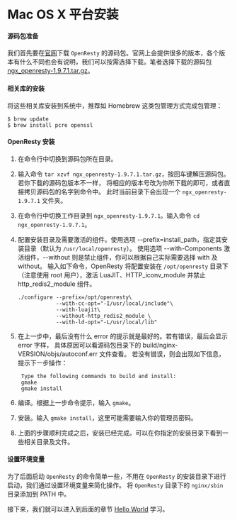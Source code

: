 # Mac OS X 平台安装

#### 源码包准备

我们首先要在[官网](http://openresty.org/)下载 `OpenResty` 的源码包。官网上会提供很多的版本，各个版本有什么不同也会有说明，我们可以按需选择下载。笔者选择下载的源码包 [ngx_openresty-1.9.7.1.tar.gz](https://openresty.org/download/ngx_openresty-1.9.7.1.tar.gz)。

#### 相关库的安装

将这些相关库安装到系统中，推荐如 Homebrew 这类包管理方式完成包管理：

```shell
$ brew update
$ brew install pcre openssl
```

#### OpenResty 安装

1. 在命令行中切换到源码包所在目录。
1. 输入命令 ```tar xzvf ngx_openresty-1.9.7.1.tar.gz```，按回车键解压源码包。若你下载的源码包版本不一样，
将相应的版本号改为你所下载的即可，或者直接拷贝源码包的名字到命令中。
此时当前目录下会出现一个 `ngx_openresty-1.9.7.1` 文件夹。
1. 在命令行中切换工作目录到 `ngx_openresty-1.9.7.1`。输入命令 ```cd ngx_openresty-1.9.7.1```。
1. 配置安装目录及需要激活的组件。使用选项 --prefix=install_path，指定其安装目录（默认为 `/usr/local/openresty`）。
使用选项 --with-Components 激活组件，--without 则是禁止组件，你可以根据自己实际需要选择 with 及 without。
输入如下命令，OpenResty 将配置安装在 `/opt/openresty` 目录下（注意使用 root 用户），激活 LuaJIT、HTTP\_iconv\_module 并禁止 http\_redis2\_module 组件。

    ```
    ./configure --prefix=/opt/openresty\
                --with-cc-opt="-I/usr/local/include"\
                --with-luajit\
                --without-http_redis2_module \
                --with-ld-opt="-L/usr/local/lib"
    ```

1. 在上一步中，最后没有什么 error 的提示就是最好的。若有错误，最后会显示 error 字样，
具体原因可以看源码包目录下的 build/nginx-VERSION/objs/autoconf.err 文件查看。
若没有错误，则会出现如下信息，提示下一步操作：

    ```
     Type the following commands to build and install:
     gmake
     gmake install
    ```

7. 编译。根据上一步命令提示，输入 ```gmake```。
8. 安装。输入 ```gmake install```，这里可能需要输入你的管理员密码。
9. 上面的步骤顺利完成之后，安装已经完成。可以在你指定的安装目录下看到一些相关目录及文件。

#### 设置环境变量

为了后面启动 `OpenResty` 的命令简单一些，不用在 `OpenResty` 的安装目录下进行启动，我们通过设置环境变量来简化操作。
将 `OpenResty` 目录下的 `nginx/sbin` 目录添加到 PATH 中。

接下来，我们就可以进入到后面的章节 [Hello World](helloworld.md) 学习。
